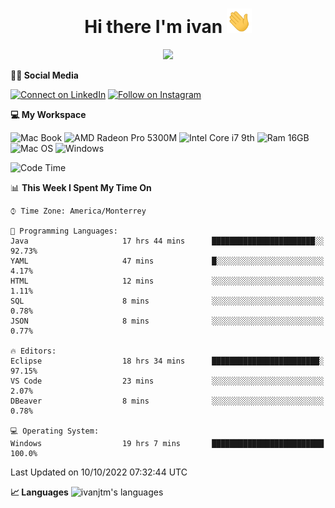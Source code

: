 <h1 align="center">Hi there I'm ivan <img src="https://raw.githubusercontent.com/ABSphreak/ABSphreak/master/gifs/Hi.gif" width="40px" /></h1>
<div align="center">
<img src="http://github-readme-streak-stats.herokuapp.com?user=ivanjtm&hide_border=true&background=00000000&border=FFFFFF00&sideNums=A8A8A8&sideLabels=A8A8A8&currStreakNum=FFC93C&dates=A8A8A8)](https://git.io/streak-stats"/>
</div>

**👦🏻 Social Media**

[![Connect on LinkedIn](https://img.shields.io/badge/LinkedIn-%230077B5.svg?&style=flat-square&logo=linkedin&logoColor=white)](https://www.linkedin.com/in/ivanjtm)
[![Follow on Instagram](https://img.shields.io/badge/Instagram-E4405F?style=flat-square&logo=instagram&logoColor=white)](https://www.instagram.com/ivanjtm)

**💻 My Workspace**

![Mac Book](https://img.shields.io/badge/Apple-MacBook_Pro_2019-999999?style=flat-square&logo=apple&logoColor=white)
![AMD Radeon Pro 5300M](https://img.shields.io/badge/AMD-Radeon_Pro_5300M-ED1C24?style=flat-square&logo=amd&logoColor=white)
![Intel Core i7 9th](https://img.shields.io/badge/Intel-Core_i7_9th-0071C5?style=flat-square&logo=intel&logoColor=white)
![Ram 16GB](https://img.shields.io/badge/RAM-16GB-230071C5?style=flat-square&logoColor=white)
![Mac OS](https://img.shields.io/badge/Mac%20OS-000000?style=flat-square&logo=apple&logoColor=white)
![Windows](https://img.shields.io/badge/Windows-0078D6?style=flat-square&logo=windows&logoColor=white)


<!--START_SECTION:waka-->
![Code Time](http://img.shields.io/badge/Code%20Time-743%20hrs%2039%20mins-blue)

📊 **This Week I Spent My Time On** 

```text
⌚︎ Time Zone: America/Monterrey

💬 Programming Languages: 
Java                     17 hrs 44 mins      ███████████████████████░░   92.73% 
YAML                     47 mins             █░░░░░░░░░░░░░░░░░░░░░░░░   4.17% 
HTML                     12 mins             ░░░░░░░░░░░░░░░░░░░░░░░░░   1.11% 
SQL                      8 mins              ░░░░░░░░░░░░░░░░░░░░░░░░░   0.78% 
JSON                     8 mins              ░░░░░░░░░░░░░░░░░░░░░░░░░   0.77%

🔥 Editors: 
Eclipse                  18 hrs 34 mins      ████████████████████████░   97.15% 
VS Code                  23 mins             ░░░░░░░░░░░░░░░░░░░░░░░░░   2.07% 
DBeaver                  8 mins              ░░░░░░░░░░░░░░░░░░░░░░░░░   0.78%

💻 Operating System: 
Windows                  19 hrs 7 mins       █████████████████████████   100.0%

```


 Last Updated on 10/10/2022 07:32:44 UTC
<!--END_SECTION:waka-->
**📈 Languages**
 ![ivanjtm's languages](https://wakatime.com/share/@ivanjtm/a32f83c6-d0c9-49a4-a5ae-d0440b950377.svg)
